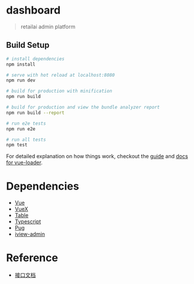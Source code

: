 # dashboard

> retailai admin platform

## Build Setup

``` bash
# install dependencies
npm install

# serve with hot reload at localhost:8080
npm run dev

# build for production with minification
npm run build

# build for production and view the bundle analyzer report
npm run build --report

# run e2e tests
npm run e2e

# run all tests
npm test
```

For detailed explanation on how things work, checkout the [guide](http://vuejs-templates.github.io/webpack/) and [docs for vue-loader](http://vuejs.github.io/vue-loader).


# Dependencies

* [Vue](https://www.iviewui.com/)
* [VueX](https://vuex.vuejs.org/zh-cn/)
* [Table](http://element.eleme.io/#/zh-CN/component/table)
* [Typescript](http://www.typescriptlang.org)
* [Pug](https://pugjs.org/)
* [iview-admin](https://lison16.github.io/iview-admin-doc/#/)

# Reference
- [接口文档](http://rai-showdoc.c3f7b5c5fbf6c444eacaaff28e0bfa82a.cn-hangzhou.alicontainer.com/web/#/1)
